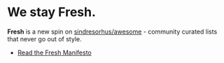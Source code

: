 # We stay Fresh.
**Fresh** is a new spin on [sindresorhus/awesome](https://github.com/sindresorhus/awesome) - community curated lists that never go out of style.

- [Read the Fresh Manifesto](https://github.com/sw-yx/fresh/blob/master/fresh.md)
